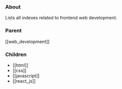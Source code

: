 ### About
Lists all indexes related to frontend web development.

### Parent
[[web_development]]

### Children
- [[html]]
- [[css]]
- [[javascript]]
- [[react_js]]
